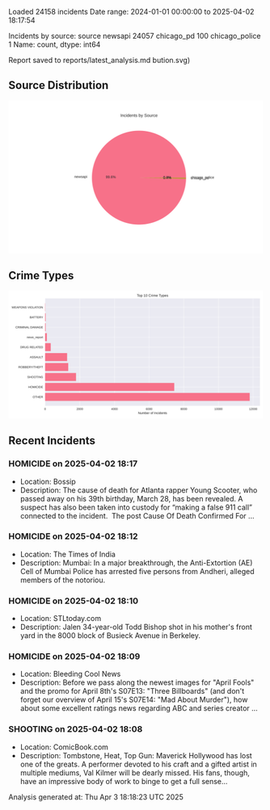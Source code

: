 
Loaded 24158 incidents
Date range: 2024-01-01 00:00:00 to 2025-04-02 18:17:54

Incidents by source:
source
newsapi           24057
chicago_pd          100
chicago_police        1
Name: count, dtype: int64

Report saved to reports/latest_analysis.md
bution.svg)

## Source Distribution
![Source Distribution](images/source_distribution.svg)

## Crime Types
![Crime Types](images/crime_types.svg)

## Recent Incidents

### HOMICIDE on 2025-04-02 18:17
- Location: Bossip
- Description: The cause of death for Atlanta rapper Young Scooter, who passed away on his 39th birthday, March 28, has been revealed. A suspect has also been taken into custody for “making a false 911 call” connected to the incident. 
The post Cause Of Death Confirmed For …


### HOMICIDE on 2025-04-02 18:12
- Location: The Times of India
- Description: Mumbai: In a major breakthrough, the Anti-Extortion (AE) Cell of Mumbai Police has arrested five persons from Andheri, alleged members of the notoriou.


### HOMICIDE on 2025-04-02 18:10
- Location: STLtoday.com
- Description: Jalen 34-year-old Todd Bishop shot in his mother's front yard in the 8000 block of Busieck Avenue in Berkeley.


### HOMICIDE on 2025-04-02 18:09
- Location: Bleeding Cool News
- Description: Before we pass along the newest images for "April Fools" and the promo for April 8th's S07E13: "Three Billboards" (and don't forget our overview of April 15's S07E14: "Mad About Murder"), how about some excellent ratings news regarding ABC and series creator …


### SHOOTING on 2025-04-02 18:08
- Location: ComicBook.com
- Description: Tombstone, Heat, Top Gun: Maverick
Hollywood has lost one of the greats. A performer devoted to his craft and a gifted artist in multiple mediums, Val Kilmer will be dearly missed. His fans, though, have an impressive body of work to binge to get a full sense…

Analysis generated at: Thu Apr  3 18:18:23 UTC 2025
